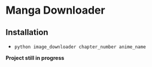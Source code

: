 # Manga Downloader

## Installation

- ```python image_downloader chapter_number anime_name```


**Project still in progress**